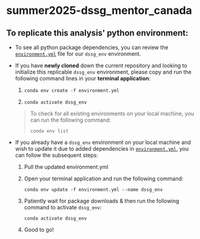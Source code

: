 # summer2025-dssg_mentor_canada

## To replicate this analysis' python environment:

-   To see all python package dependencies, you can review the [`environment.yml`](https://github.com/dssg2025-mentor-canada/summer2025-dssg_mentor_canada/blob/main/environment.yml) file for our `dssg_env` environment.

-   If you have **newly cloned** down the current repository and looking to initialize this replicable `dssg_env` environment, please copy and run the following command lines in your **terminal application**:

    1.  `conda env create -f environment.yml`

    2.  `conda activate dssg_env`

    > To check for all existing environments on your local machine, you can run the following command:
    >
    > ```         
    > conda env list
    > ```

-   If you already have a `dssg_env` environment on your local machine and wish to update it due to added dependencies in [`environment.yml`](https://github.com/dssg2025-mentor-canada/summer2025-dssg_mentor_canada/blob/main/environment.yml), you can follow the subsequent steps:

    1.  Pull the updated environment.yml

    2.  Open your terminal application and run the following command:

        ```         
        conda env update -f environment.yml --name dssg_env
        ```

    3.  Patiently wait for package downloads & then run the following command to activate `dssg_env`:

        ```         
        conda activate dssg_env 
        ```

    4.  Good to go!